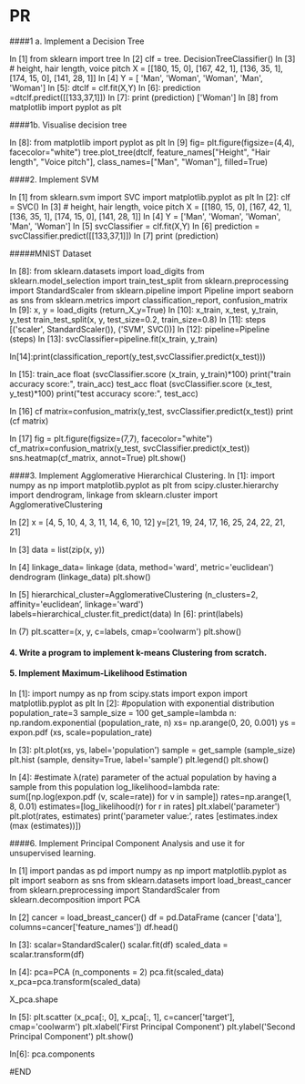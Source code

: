 # PR

####1 a. Implement a Decision Tree

In [1] from sklearn import tree
In [2] clf = tree. DecisionTreeClassifier()
In [3] # height, hair length, voice pitch 
X = [[180, 15, 0],
[167, 42, 1],
[136, 35, 1],
[174, 15, 0],
[141, 28, 1]]
In [4] Y = [ 'Man', 'Woman', 'Woman', 'Man', 'Woman']
In [5]: dtclf = clf.fit(X,Y)
In [6]: prediction =dtclf.predict([[133,37,1]])
In [7]: print (prediction)
['Woman']
In [8] from matplotlib import pyplot as plt

####1b. Visualise decision tree

In [8]: from matplotlib import pyplot as plt
In [9] fig= plt.figure(figsize=(4,4), facecolor="white")
tree.plot_tree(dtclf, feature_names["Height", "Hair length", "Voice pitch"], class_names=["Man", "Woman"], filled=True)

####2. Implement SVM

In [1] from sklearn.svm import SVC import matplotlib.pyplot as plt
In [2]: clf = SVC()
In [3] # height, hair length, voice pitch 
X = [[180, 15, 0],
[167, 42, 1],
[136, 35, 1],
[174, 15, 0],
[141, 28, 1]]
In [4] Y = ['Man', 'Woman', 'Woman', 'Man', 'Woman']
In [5] svcClassifier = clf.fit(X,Y)
In [6] prediction = svcClassifier.predict([[133,37,1]])
In [7] print (prediction)

#####MNIST Dataset

In [8]: from sklearn.datasets import load_digits
from sklearn.model_selection import train_test_split
from sklearn.preprocessing import StandardScaler
from sklearn.pipeline import Pipeline
import seaborn as sns
from sklearn.metrics import classification_report, confusion_matrix
In [9]: x, y = load_digits (return_X_y=True)
In [10]: x_train, x_test, y_train, y_test train_test_split(x, y, test_size=0.2, train_size=0.8)
In [11]: steps [('scaler', StandardScaler()), ('SVM', SVC())]
In [12]: pipeline=Pipeline (steps)
In [13]: svcClassifier=pipeline.fit(x_train, y_train)

In[14]:print(classification_report(y_test,svcClassifier.predict(x_test)))

In [15]: train_ace float (svcClassifier.score (x_train, y_train)*100) print("train accuracy score:", train_acc)
test_acc float (svcClassifier.score (x_test, y_test)*100) print("test accuracy score:", test_acc)

In [16] cf matrix=confusion_matrix(y_test, svcClassifier.predict(x_test)) 
             print (cf matrix)

In [17] fig = plt.figure(figsize=(7,7), facecolor="white")
cf_matrix=confusion_matrix(y_test, svcClassifier.predict(x_test))
sns.heatmap(cf_matrix, annot=True)
plt.show()

####3. Implement Agglomerative Hierarchical Clustering.
In [1]: import numpy as np
import matplotlib.pyplot as plt
from scipy.cluster.hierarchy import dendrogram, linkage
 from sklearn.cluster import AgglomerativeClustering

In [2] x = [4, 5, 10, 4, 3, 11, 14, 6, 10, 12]
          y=[21, 19, 24, 17, 16, 25, 24, 22, 21, 21]

In [3] data = list(zip(x, y))

In [4] linkage_data= linkage (data, method='ward', metric='euclidean') 
dendrogram (linkage_data)
plt.show()

In [5] hierarchical_cluster=AgglomerativeClustering (n_clusters=2, affinity='euclidean’, linkage='ward')
labels=hierarchical_cluster.fit_predict(data)
In [6]: print(labels)

In (7) plt.scatter=(x, y, c=labels, cmap=’coolwarm')
       plt.show()
       
       
#### 4. Write a program to implement k-means Clustering from scratch.


























#### 5. Implement Maximum-Likelihood Estimation
In [1]: import numpy as np
from scipy.stats import expon
import matplotlib.pyplot as plt
In [2]: #population with exponential distribution
population_rate=3 sample_size = 100
get_sample=lambda n: np.random.exponential (population_rate, n)
xs= np.arange(0, 20, 0.001)
ys = expon.pdf (xs, scale=population_rate)

In [3]: plt.plot(xs, ys, label='population')
sample = get_sample (sample_size)
plt.hist (sample, density=True, label='sample')
plt.legend()
plt.show()

In [4]: #estimate λ(rate) parameter of the actual population by having a sample from this population
log_likelihood=lambda rate: sum([np.log(expon.pdf (v, scale=rate)) for v in sample])
rates=np.arange(1, 8, 0.01)
estimates=[log_likelihood(r) for r in rates]
plt.xlabel('parameter')
plt.plot(rates, estimates)
print('parameter value:’, rates [estimates.index (max (estimates))])

####6. Implement Principal Component Analysis and use it for unsupervised learning.
 
In [1] import pandas as pd
import numpy as np
import matplotlib.pyplot as plt
import seaborn as sns
from sklearn.datasets import load_breast_cancer 
from sklearn.preprocessing import StandardScaler 
from sklearn.decomposition import PCA
 
In [2] cancer = load_breast_cancer()
df = pd.DataFrame (cancer ['data'], columns=cancer['feature_names'])
 df.head()
 
In [3]: scalar=StandardScaler() 
scalar.fit(df)
scaled_data = scalar.transform(df)
 
In [4]: pca=PCA (n_components = 2) 
pca.fit(scaled_data)
x_pca=pca.transform(scaled_data)
 
X_pca.shape
 
In [5]: plt.scatter (x_pca[:, 0], x_pca[:, 1], c=cancer['target'], cmap='coolwarm')
plt.xlabel('First Principal Component')
plt.ylabel('Second Principal Component')
plt.show()
 
In[6]: pca.components




#END










